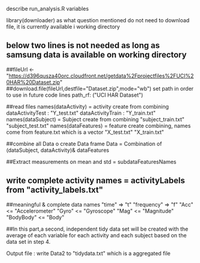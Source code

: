 describe run_analysis.R variables

library(downloader)
as what question mentioned do not need to download file, it is currently available i working directory
## below two lines is not needed as long as samsung data is available on working directory
##fileUrl <- "https://d396qusza40orc.cloudfront.net/getdata%2Fprojectfiles%2FUCI%20HAR%20Dataset.zip"
##download.file(fileUrl,destfile="Dataset.zip",mode="wb")
set path in order to use in future code lines
path_rf: ("UCI HAR Dataset")

##read files
names(dataActivity) = activity create from combining   
  dataActivityTest  : "Y_test.txt" 
  dataActivityTrain : "Y_train.txt"
names(dataSubject) = Subject create from combining
  "subject_train.txt"
  "subject_test.txt"
names(dataFeatures) = feature create combining, names come from feature.txt which is a vector
  "X_test.txt"
  "X_train.txt"

##combine all Data o create Data frame
Data = Combination of (dataSubject, dataActivity)& dataFeatures

##Extract measurements on mean and std = subdataFeaturesNames

## write complete activity names = activityLabels from "activity_labels.txt"

##meaningful & complete data names
"time" => "t"
"frequency" => "f"
"Acc" <= "Accelerometer"
"Gyro" <= "Gyroscope"
"Mag" <= "Magnitude"
"BodyBody" <= "Body"

##In this part,a second, independent tidy data set will be created with the average of each variable for each activity and each subject based on the data set in step 4.

Output file : write Data2 to "tidydata.txt" which is a aggregated file

